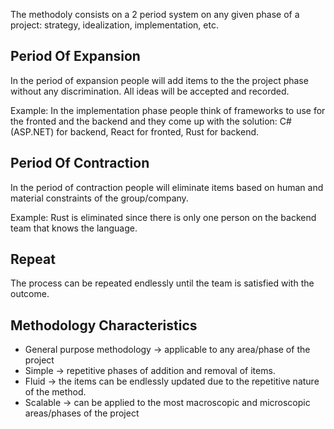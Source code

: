 The methodoly consists on a 2 period system on any given phase of a project: strategy,  idealization, implementation, etc.

## Period Of Expansion
In the period of expansion people will add items to the the project phase without any discrimination. All ideas will be accepted and recorded.

Example: In the implementation phase people think of frameworks to use for the fronted and the backend and they come up with the solution: C# (ASP.NET) for backend, React for fronted, Rust for backend.

## Period Of Contraction
In the period of contraction people will eliminate items based on human and material constraints of the group/company.

Example: Rust is eliminated since there is only one person on the backend team that knows the language.

## Repeat
The process can be repeated endlessly until the team is satisfied with the outcome.

## Methodology Characteristics
- General purpose methodology -> applicable to any area/phase of the project
- Simple -> repetitive phases of addition and removal of items.
- Fluid -> the items can be endlessly updated due to the repetitive nature of the method.
- Scalable -> can be applied to the most macroscopic and microscopic areas/phases of the project
